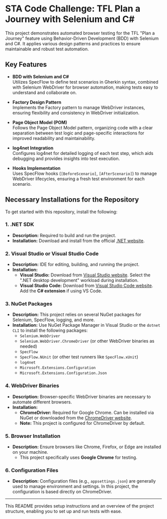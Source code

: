 # STA Code Challenge: TFL Plan a Journey with Selenium and C#

This project demonstrates automated browser testing for the TFL "Plan a Journey" feature using Behavior-Driven Development (BDD) with Selenium and C#. It applies various design patterns and practices to ensure maintainable and robust test automation.

## Key Features

- **BDD with Selenium and C#**  
  Utilizes SpecFlow to define test scenarios in Gherkin syntax, combined with Selenium WebDriver for browser automation, making tests easy to understand and collaborate on.

- **Factory Design Pattern**  
  Implements the Factory pattern to manage WebDriver instances, ensuring flexibility and consistency in WebDriver initialization.

- **Page Object Model (POM)**  
  Follows the Page Object Model pattern, organizing code with a clear separation between test logic and page-specific interactions for improved readability and maintainability.

- **log4net Integration**  
  Configures log4net for detailed logging of each test step, which aids debugging and provides insights into test execution.

- **Hooks Implementation**  
  Uses SpecFlow hooks (`[BeforeScenario]`, `[AfterScenario]`) to manage WebDriver lifecycles, ensuring a fresh test environment for each scenario.

## Necessary Installations for the Repository

To get started with this repository, install the following:

### 1. .NET SDK
- **Description:** Required to build and run the project.
- **Installation:** Download and install from the official [.NET website](https://dotnet.microsoft.com/download).

### 2. Visual Studio or Visual Studio Code
- **Description:** IDE for editing, building, and running the project.
- **Installation:** 
  - **Visual Studio:** Download from [Visual Studio website](https://visualstudio.microsoft.com/). Select the ".NET desktop development" workload during installation.
  - **Visual Studio Code:** Download from [Visual Studio Code website](https://code.visualstudio.com/). Add the **C# extension** if using VS Code.

### 3. NuGet Packages
- **Description:** This project relies on several NuGet packages for Selenium, SpecFlow, logging, and more.
- **Installation:** Use NuGet Package Manager in Visual Studio or the `dotnet CLI` to install the following packages:
  - `Selenium.WebDriver`
  - `Selenium.WebDriver.ChromeDriver` (or other WebDriver binaries as needed)
  - `SpecFlow`
  - `SpecFlow.NUnit` (or other test runners like `SpecFlow.xUnit`)
  - `log4net`
  - `Microsoft.Extensions.Configuration`
  - `Microsoft.Extensions.Configuration.Json`

### 4. WebDriver Binaries
- **Description:** Browser-specific WebDriver binaries are necessary to automate different browsers.
- **Installation:** 
  - **ChromeDriver:** Required for Google Chrome. Can be installed via NuGet or downloaded from the [ChromeDriver website](https://sites.google.com/chromium.org/driver/).
  - **Note:** This project is configured for ChromeDriver by default.

### 5. Browser Installation
- **Description:** Ensure browsers like Chrome, Firefox, or Edge are installed on your machine.
  - This project specifically uses **Google Chrome** for testing.

### 6. Configuration Files
- **Description:** Configuration files (e.g., `appsettings.json`) are generally used to manage environment and settings. In this project, the configuration is based directly on ChromeDriver.
  
---

This README provides setup instructions and an overview of the project structure, enabling you to set up and run tests with ease.
